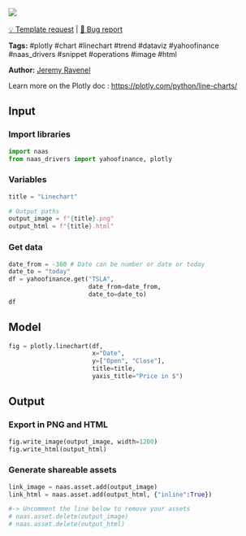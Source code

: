 <a href="https://app.naas.ai/user-redirect/naas/downloader?url=https://raw.githubusercontent.com/jupyter-naas/awesome-notebooks/master/Plotly/Plotly_Create_Linechart.ipynb" target="_parent"><img src="https://naasai-public.s3.eu-west-3.amazonaws.com/open_in_naas.svg"/></a><br><br><a href="https://github.com/jupyter-naas/awesome-notebooks/issues/new?assignees=&labels=&template=template-request.md&title=Tool+-+Action+of+the+notebook+">💡 Template request</a> | <a href="https://github.com/jupyter-naas/awesome-notebooks/issues/new?assignees=&labels=&template=bug_report.md&title=">🚨 Bug report</a>

**Tags:** #plotly #chart #linechart #trend #dataviz #yahoofinance #naas_drivers #snippet #operations #image #html

**Author:** [Jeremy Ravenel](https://www.linkedin.com/in/ACoAAAJHE7sB5OxuKHuzguZ9L6lfDHqw--cdnJg/)

Learn more on the Plotly doc : https://plotly.com/python/line-charts/

## Input

### Import libraries


```python
import naas
from naas_drivers import yahoofinance, plotly
```

### Variables


```python
title = "Linechart"

# Output paths
output_image = f"{title}.png"
output_html = f"{title}.html"
```

### Get data


```python
date_from = -360 # Date can be number or date or today
date_to = "today"
df = yahoofinance.get("TSLA",
                      date_from=date_from,
                      date_to=date_to)
df
```

## Model


```python
fig = plotly.linechart(df,
                       x="Date",
                       y=["Open", "Close"],
                       title=title,
                       yaxis_title="Price in $")
```

## Output

### Export in PNG and HTML


```python
fig.write_image(output_image, width=1200)
fig.write_html(output_html)
```

### Generate shareable assets


```python
link_image = naas.asset.add(output_image)
link_html = naas.asset.add(output_html, {"inline":True})

#-> Uncomment the line below to remove your assets
# naas.asset.delete(output_image)
# naas.asset.delete(output_html)
```
